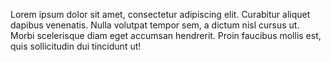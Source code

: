 Lorem ipsum dolor sit amet, consectetur adipiscing elit. Curabitur aliquet dapibus venenatis. Nulla volutpat tempor sem, a dictum nisl cursus ut. Morbi scelerisque diam eget accumsan hendrerit. Proin faucibus mollis est, quis sollicitudin dui tincidunt ut!